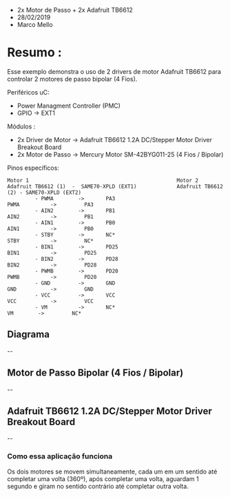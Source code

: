 * 2x Motor de Passo + 2x Adafruit TB6612
* 28/02/2019
* Marco Mello

# Resumo :

Esse exemplo demonstra o uso de 2 drivers de motor Adafruit TB6612 para controlar 2 motores de passo bipolar (4 Fios).

Periféricos uC:

- Power Managment Controller (PMC)
- GPIO -> EXT1
   
Módulos : 

- 2x Driver de Motor -> Adafruit TB6612 1.2A DC/Stepper Motor Driver Breakout Board
- 2x Motor de Passo -> Mercury Motor SM-42BYG011-25 (4 Fios / Bipolar)

Pinos específicos:

```
Motor 1                                                Motor 2
Adafruit TB6612 (1)  -  SAME70-XPLD (EXT1)             Adafruit TB6612 (2) - SAME70-XPLD (EXT2)
         - PWMA		   ->		PA3                                  PWMA		   ->		  PA3
         - AIN2		   ->		PB1                                  AIN2		   ->		  PB1	
         - AIN1		   ->		PB0                                  AIN1		   ->		  PB0
         - STBY		   ->		NC*                                  STBY		   ->		  NC*
         - BIN1		   ->		PD25                                 BIN1		   ->		  PD25
         - BIN2		   ->		PD28                                 BIN2		   ->		  PD28
         - PWMB		   ->		PD20                                 PWMB		   ->		  PD20
         - GND		   ->		GND                                  GND		   ->		  GND
         - VCC		   ->		VCC                                  VCC		   ->		  VCC
         - VM		   ->		NC*                                  VM		   ->		  NC*
```

## Diagrama

--

## Motor de Passo Bipolar (4 Fios / Bipolar)

--

## Adafruit TB6612 1.2A DC/Stepper Motor Driver Breakout Board

--

### Como essa aplicação funciona

Os dois motores se movem simultaneamente, cada um em um sentido até completar uma volta (360º), após completar uma volta, aguardam 1 segundo e giram no sentido contrário até completar outra volta.

